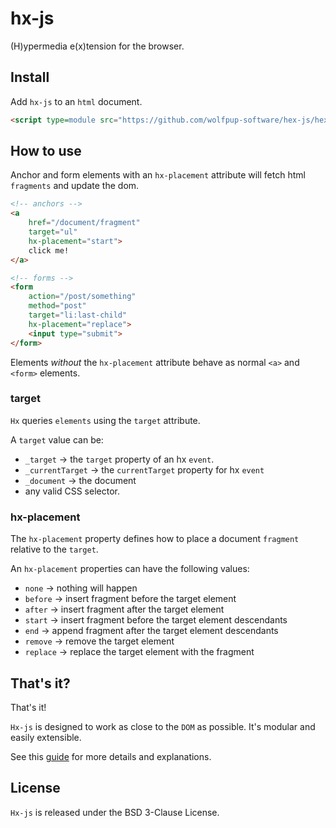 # hx-js

(H)ypermedia e(x)tension for the browser.

## Install

Add `hx-js` to an `html` document.

```html
<script type=module src="https://github.com/wolfpup-software/hex-js/hex/dist/min.js"></script>
```

## How to use

Anchor and form elements with an `hx-placement` attribute will fetch html `fragments` and update the dom.

```html
<!-- anchors -->
<a
    href="/document/fragment"
    target="ul"
    hx-placement="start">
    click me!
</a>

<!-- forms -->
<form
    action="/post/something"
    method="post"
    target="li:last-child"
    hx-placement="replace">
    <input type="submit">
</form>
```

Elements _without_ the `hx-placement` attribute behave as normal `<a>` and `<form>` elements.

### target

`Hx` queries `elements` using the `target` attribute.

A `target` value can be:
- `_target` -> the `target` property of an hx `event`.
- `_currentTarget` -> the `currentTarget` property for hx `event`
- `_document` -> the document
- any valid CSS selector.

### hx-placement

The `hx-placement` property defines how to place a document `fragment` relative to the `target`.

An `hx-placement` properties can have the following values:
- `none` -> nothing will happen
- `before` -> insert fragment before the target element
- `after` -> insert fragment after the target element
- `start` -> insert fragment before the target element descendants
- `end` -> append fragment after the target element descendants
- `remove` -> remove the target element
- `replace` -> replace the target element with the fragment

## That's it?

That's it!

`Hx-js` is designed to work as close to the `DOM` as possible. It's modular and easily extensible.

See this [guide](./EXPLAINER.md) for more details and explanations.

## License

`Hx-js` is released under the BSD 3-Clause License.